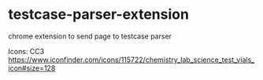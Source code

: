 # testcase-parser-extension
chrome extension to send page to testcase parser

Icons: CC3 https://www.iconfinder.com/icons/115722/chemistry_lab_science_test_vials_icon#size=128
